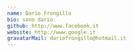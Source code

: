 ```yaml
---
name: Dario Frongillo
bio: sono dario
github: http://www.facebook.it
website: http://www.google.it
gravatarMail: dariofrongillo@hotmail.it
---
```

